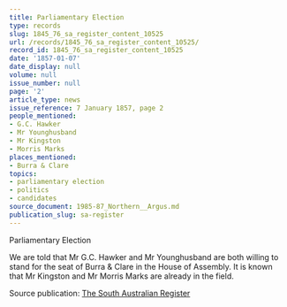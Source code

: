 ```yaml
---
title: Parliamentary Election
type: records
slug: 1845_76_sa_register_content_10525
url: /records/1845_76_sa_register_content_10525/
record_id: 1845_76_sa_register_content_10525
date: '1857-01-07'
date_display: null
volume: null
issue_number: null
page: '2'
article_type: news
issue_reference: 7 January 1857, page 2
people_mentioned:
- G.C. Hawker
- Mr Younghusband
- Mr Kingston
- Morris Marks
places_mentioned:
- Burra & Clare
topics:
- parliamentary election
- politics
- candidates
source_document: 1985-87_Northern__Argus.md
publication_slug: sa-register
---
```


Parliamentary Election

We are told that Mr G.C. Hawker and Mr Younghusband are both willing to stand for the seat of Burra & Clare in the House of Assembly.  It is known that Mr Kingston and Mr Morris Marks are already in the field.

Source publication: [The South Australian Register](/publications/sa-register/)
